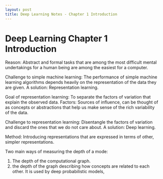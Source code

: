 ```yaml
---
layout: post
title: Deep Learning Notes - Chapter 1 Introduction
---
```


# Deep Learning Chapter 1 Introduction

Reason: Abstract and formal tasks that are among the most difficult mental undertakings for a human being are among the easiest for a computer.

Challenge to simple machine learning: The performance of simple machine learning algorithms depends heavily on the representation of the data they are given. 
A solution: Representation learning. 

Goal of representation learning: To separate the factors of variation that explain the observed data. Factors: Sources of influence, can be thought of as concepts or abstractions that help us make sense of the rich variability of the data.

Challenge to representation learning: Disentangle the factors of variation and discard the ones that we do not care about.
A solution: Deep learning. 

Method: Introducing representations that are expressed in terms of other, simpler representations.

Two main ways of measuring the depth of a mode:
1. The depth of the computational graph.
2. the depth of the graph describing how concepts are related to each other. It is used by deep probabilistic models, 

